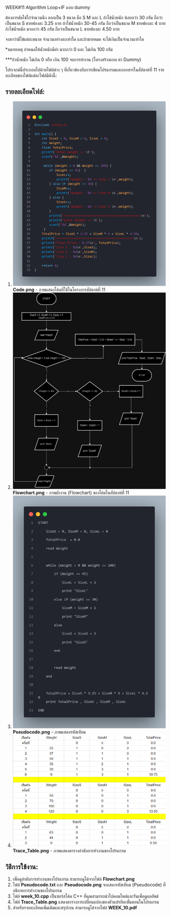 WEEK#11 Algorithm Loop+IF  แบบ dummy

ต้องการคัดไข่ไก่จำนวนนึง ออกเป็น 3 ขนาด คือ S M และ L
ถ้าไข่น้ำหนัก น้อยกว่า 30 กรัม ถือว่าเป็นขนาด S ขายฟองละ 3.25 บาท
ถ้าไข่น้ำหนัก 30-45 กรัม ถือว่าเป็นขนาด M ขายฟองละ 4 บาท
ถ้าไข่น้ำหนัก มากกว่า 45 กรัม ถือว่าเป็นขนาด L ขายฟองละ 4.50 บาท

จงหาว่ามีไข่แต่ละขนาด จำนวนอย่างละเท่าใด และถ้าขายหมด จะได้เงินเป็นจำนวนเท่าใด

*หมายเหตุ กำหนดให้น้ำหนักมีค่า มากกว่า 0 และ ไม่เกิน 100 กรัม

***ถ้าน้ำหนัก ไม่เกิน 0 หรือ เกิน 100 จบการทำงาน (โครงสร้างแบบ ค่า Dummy)

โปรเจกต์นี้ประกอบไปด้วยไฟล์ต่าง ๆ ที่เกี่ยวข้องกับการเขียนโปรแกรมและเอกสารในสัปดาห์ที่ 11 รายละเอียดของไฟล์แต่ละไฟล์มีดังนี้:

## รายละเอียดไฟล์:

1. ![Code.png](./Code.png)  
   **Code.png** - ภาพแสดงโค้ดที่ใช้ในโครงการสัปดาห์ที่ 11
2. ![Flowchart.png](./Flowchart.png)  
   **Flowchart.png** - ภาพผังงาน (Flowchart) ของโค้ดในสัปดาห์ที่ 11
3. ![Pseudocode.png](./Pseudocode.png)  
   **Pseudocode.png** - ภาพแสดงรหัสเทียม
5. ![Trace_Table.png](./Trace_Table.png)  
   **Trace_Table.png** - ภาพแสดงตารางลำดับการทำงานของโปรแกรม

## วิธีการใช้งาน:

1. เพื่อดูลำดับการทำงานของโปรแกรม สามารถดูได้จากไฟล์ **Flowchart.png**
2. ไฟล์ **Pseudocode.txt** และ **Pseudocode.png** จะแสดงรหัสเทียม (Pseudocode) ที่อธิบายการทำงานของโปรแกรม
3. ไฟล์ **week_10.cpp** เป็นซอร์สโค้ด C++ ที่คุณสามารถนำไปคอมไพล์และรันเพื่อดูผลลัพธ์
4. ไฟล์ **Trace_Table.png** แสดงตารางการเปลี่ยนแปลงของตัวแปรทีละขั้นตอนในโปรแกรม
5. สำหรับรายละเอียดเพิ่มเติมและสรุปงาน สามารถดูได้จากไฟล์ **WEEK_10.pdf**
